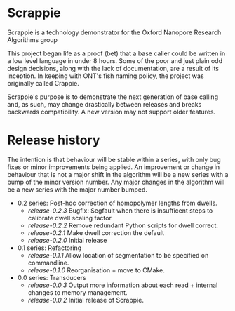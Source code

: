 # Scrappie
Scrappie is a technology demonstrator for the Oxford Nanopore Research Algorithms group


This project began life as a proof (bet) that a base caller could be written in a low level language in under 8 hours.  Some of the poor and just plain odd design decisions, along with the lack of documentation, are a result of its inception. In keeping with ONT's fish naming policy, the project was originally called Crappie.


Scrappie's purpose is to demonstrate the next generation of base calling and, as such, may change drastically between releases and breaks backwards compatibility.  A new version may not support older features.



# Release history
The intention is that behaviour will be stable within a series, with only bug fixes or minor improvements being applied.  An improvement or change in behaviour that is not a major shift in the algorithm will be a new series with a bump of the minor version number.  Any major changes in the algorithm will be a new series with the major number bumped.
* 0.2 series: Post-hoc correction of homopolymer lengths from dwells.
  * *release-0.2.3* Bugfix: Segfault when there is insufficent steps to calibrate dwell scaling factor.
  * *release-0.2.2* Remove redundant Python scripts for dwell correct.
  * *release-0.2.1* Make dwell correction the default
  * *release-0.2.0* Initial release
* 0.1 series: Refactoring
  * *release-0.1.1* Allow location of segmentation to be specified on commandline.
  * *release-0.1.0* Reorganisation + move to CMake.
* 0.0 series: Transducers
  * *release-0.0.3* Output more information about each read + internal changes to memory management.
  * *release-0.0.2* Initial release of Scrappie.
